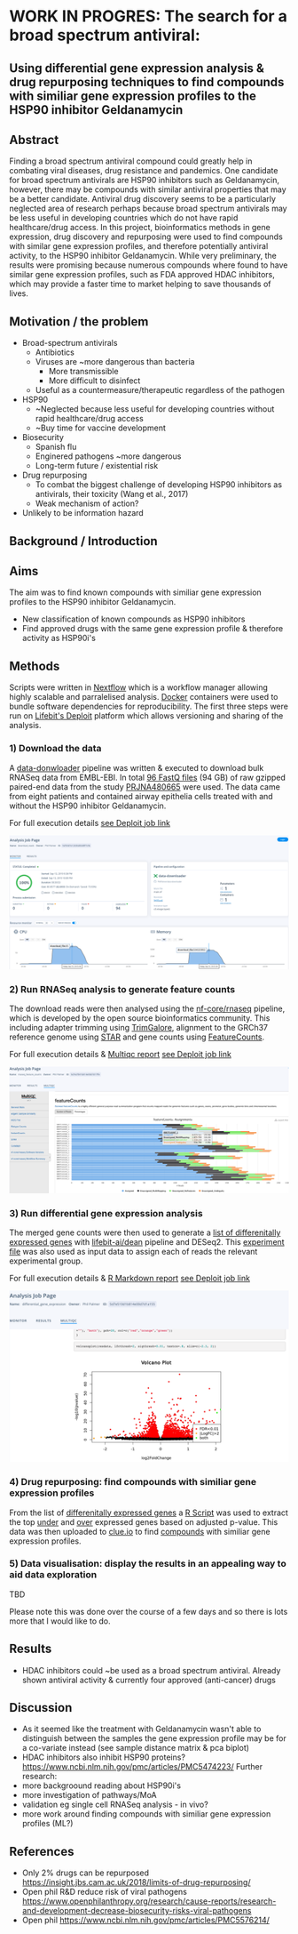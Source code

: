# WORK IN PROGRES: The search for a broad spectrum antiviral: 
## Using differential gene expression analysis & drug repurposing techniques to find compounds with similiar gene expression profiles to the HSP90 inhibitor Geldanamycin

## Abstract

Finding a broad spectrum antiviral compound could greatly help in combating viral diseases, drug resistance and pandemics. One candidate for broad spectrum antivirals are HSP90 inhibitors such as Geldanamycin, however, there may be compounds with similar antiviral properties that may be a better candidate. Antiviral drug discovery seems to be a particularly neglected area of research perhaps because broad spectrum antivirals may be less useful in developing countries which do not have rapid healthcare/drug access. In this project, bioinformatics methods in gene expression, drug discovery and repurposing were used to find compounds with similar gene expression profiles, and therefore potentially antiviral activity, to the HSP90 inhibitor Geldanamycin. While very preliminary, the results were promising because numerous compounds where found to have similar gene expression profiles, such as FDA approved HDAC inhibitors, which may provide a faster time to market helping to save thousands of lives.

## Motivation / the problem
- Broad-spectrum antivirals
  - Antibiotics
  - Viruses are ~more dangerous than bacteria
    - More transmissible
    - More difficult to disinfect
  - Useful as a countermeasure/therapeutic regardless of the pathogen
- HSP90
  - ~Neglected because less useful for developing countries without rapid healthcare/drug access
  - ~Buy time for vaccine development
- Biosecurity
  - Spanish flu
  - Enginered pathogens ~more dangerous
  - Long-term future / existential risk
- Drug repurposing
    - To combat the biggest challenge of developing HSP90 inhibitors as antivirals, their toxicity (Wang et al., 2017)
    - Weak mechanism of action?
- Unlikely to be information hazard

## Background / Introduction


## Aims
The aim was to find known compounds with similiar gene expression profiles to the HSP90 inhibitor Geldanamycin.
- New classification of known compounds as HSP90 inhibitors
- Find approved drugs with the same gene expression profile & therefore activity as HSP90i's

## Methods

Scripts were written in [Nextflow](https://www.nextflow.io/) which is a workflow manager allowing highly scalable and parralelised analysis. [Docker](https://www.docker.com/) containers were used to bundle software dependencies for reproducibility. The first three steps were run on [Lifebit's Deploit](https://lifebit.ai/deploit) platform which allows versioning and sharing of the analysis.

### 1) Download the data
A [data-donwloader](https://github.com/PhilPalmer/data-downloader) pipeline was written & executed to download bulk RNASeq data from EMBL-EBI.
In total [96 FastQ files](data/1_download/urls.txt) (94 GB) of raw gzipped paired-end data from the study [PRJNA480665]( https://www.ncbi.nlm.nih.gov/bioproject/PRJNA480665) were used.
The data came from eight patients and contained airway epithelia cells treated with and without the HSP90 inhibitor Geldanamycin.

For full execution details [see Deploit job link](https://deploit.lifebit.ai/public/jobs/5d7bfd7e12638d00d8ff7c9b)

![deploit_jobs_page](images/deploit_jobs_page.png)

### 2) Run RNASeq analysis to generate feature counts
The download reads were then analysed using the [nf-core/rnaseq](https://github.com/nf-core/rnaseq) pipeline, which is developed by the open source bioinformatics community. This including adapter trimming using [TrimGalore](https://github.com/nf-core/rnaseq/blob/master/docs/output.md#trimgalore), alignment to the GRCh37 reference genome using [STAR](https://github.com/nf-core/rnaseq/blob/master/docs/output.md#star) and gene counts using [FeatureCounts](https://github.com/nf-core/rnaseq/blob/master/docs/output.md#featurecounts).

For full execution details & [Multiqc report](reports/multiqc_report.html) [see Deploit job link](https://deploit.lifebit.ai/public/jobs/5d7e2f041b814e00d7d17ffe)

![multiqc_report](images/multiqc_report.png)

### 3) Run differential gene expression analysis
The merged gene counts were then used to generate a [list of differenitally expressed genes](data/3_differential_gene_expression/diffexpr-results.csv) with [lifebit-ai/dean](https://github.com/lifebit-ai/dean) pipeline and DESeq2. This [experiment file](data/3_differential_gene_expression/experiment.csv) was also used as input data to assign each of reads the relevant experimental group.

For full execution details & [R Markdown report](reports/DE_with_DEseq2.html) [see Deploit job link](https://deploit.lifebit.ai/public/jobs/5d7e510d1b814e00d7d1a155)

![rmarkdown_report](images/rmarkdown_report.png)

### 4) Drug repurposing: find compounds with similiar gene expression profiles
From the list of [differenitally expressed genes](data/3_differential_gene_expression/diffexpr-results.csv) a [R Script](data/4_drug_repurposing/get_top_genes.R) was used to extract the top [under](data/4_drug_repurposing/under_expressed.txt) and [over](data/4_drug_repurposing/over_expressed.txt) expressed genes based on adjusted p-value. This data was then uploaded to [clue.io](https://clue.io/) to find [compounds](data/4_drug_repurposing/ranked_compounds.txt) with similiar gene expression profiles.

### 5) Data visualisation: display the results in an appealing way to aid data exploration

TBD

Please note this was done over the course of a few days and so there is lots more that I would like to do.

## Results
- HDAC inhibitors could ~be used as a broad spectrum antiviral. Already shown antiviral activity & currently four approved (anti-cancer) drugs

## Discussion
- As it seemed like the treatment with Geldanamycin wasn't able to distinguish between the samples the gene expression profile may be for a co-variate instead (see sample distance matrix & pca biplot)
- HDAC inhibitors also inhibit HSP90 proteins? https://www.ncbi.nlm.nih.gov/pmc/articles/PMC5474223/
Further research:
- more backgroound reading about HSP90i's
- more investigation of pathways/MoA
- validation eg single cell RNASeq analysis - in vivo?
- more work around finding compounds with similiar gene expression profiles (ML?)

## References
- Only 2% drugs can be repurposed https://insight.jbs.cam.ac.uk/2018/limits-of-drug-repurposing/
- Open phil R&D reduce risk of viral pathogens https://www.openphilanthropy.org/research/cause-reports/research-and-development-decrease-biosecurity-risks-viral-pathogens
- Open phil https://www.ncbi.nlm.nih.gov/pmc/articles/PMC5576214/